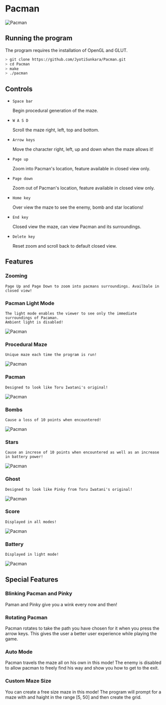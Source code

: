 # Pacman
![Pacman](images/lighting.png)

## Running the program

The program requires the installation of OpenGL and GLUT.

```bash
> git clone https://github.com/JyotiSunkara/Pacman.git
> cd Pacman
> make 
> ./pacman
```

## Controls

- `Space bar`

    Begin procedural generation of the maze.

- `W A S D` 

    Scroll the maze right, left, top and bottom.

- `Arrow keys`

    Move the character right, left, up and down when the maze allows it!

- `Page up`

    Zoom into Pacman's location, feature available in closed view only.

- `Page down`

    Zoom out of Pacman's location, feature available in closed view only.

- `Home key`  

    Over view the maze to see the enemy, bomb and star locations!

- `End key` 

    Closed view the maze, can view Pacman and its surroundings.

- `Delete key`

    Reset zoom and scroll back to default closed view.

## Features 

### Zooming
    Page Up and Page Down to zoom into pacmans surroundings. Availbale in closed view!

### Pacman Light Mode
    The light mode enables the viewer to see only the immediate surroundings of Pacaman. 
    Ambient light is disabled!

![Pacman](images/lightmaze.png)

### Procedural Maze
    Unique maze each time the program is run!

![Pacman](images/brightmaze.png)


### Pacman 
    Designed to look like Toru Iwatani's original!

![Pacman](images/pacman.png)

### Bombs
    Cause a loss of 10 points when encountered!

![Pacman](images/bomb.png)

### Stars
    Cause an increse of 10 points when encountered as well as an increase in battery power!

![Pacman](images/star.png)


### Ghost
    Designed to look like Pinky from Toru Iwatani's original!

![Pacman](images/ghost.png)


### Score
    Displayed in all modes!

![Pacman](images/score.png)


### Battery
    Displayed in light mode!

![Pacman](images/battery.png)



## Special Features

### Blinking Pacman and Pinky

Paman and Pinky give you a wink every now and then!

### Rotating Pacman

Pacman rotates to take the path you have chosen for it when you press the arrow keys. This gives the user a better user experience while playing the game.

### Auto Mode

Pacman travels the maze all on his own in this mode! The enemy is disabled to allow pacman to freely find his way and show you how to get to the exit.

### Custom Maze Size

You can create a free size maze in this mode! The program will prompt for a maze with and haight in the range [5, 50] and then create the grid.
